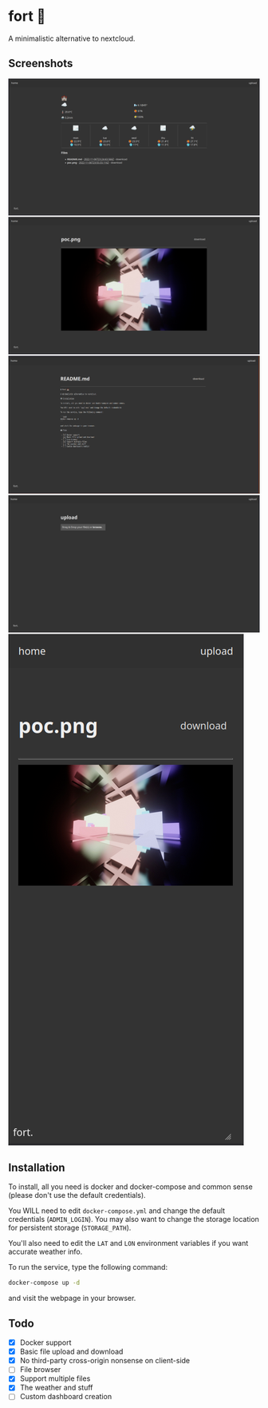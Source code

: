 # fort 🏰

A minimalistic alternative to nextcloud.

## Screenshots

![](assets/weather.png)
![](assets/files_poc.png)
![](assets/files_readme.png)
![](assets/upload.png)
![](assets/mobile.png)

## Installation

To install, all you need is docker and docker-compose and common sense (please don't use the default credentials).

You WILL need to edit `docker-compose.yml` and change the default credentials (`ADMIN_LOGIN`). You may also want to change the storage location for persistent storage (`STORAGE_PATH`).

You'll also need to edit the `LAT` and `LON` environment variables if you want accurate weather info.

To run the service, type the following command:

```bash
docker-compose up -d
```

and visit the webpage in your browser.

## Todo

 - [x] Docker support
 - [x] Basic file upload and download
 - [x] No third-party cross-origin nonsense on client-side
 - [ ] File browser
 - [x] Support multiple files
 - [x] The weather and stuff
 - [ ] Custom dashboard creation
